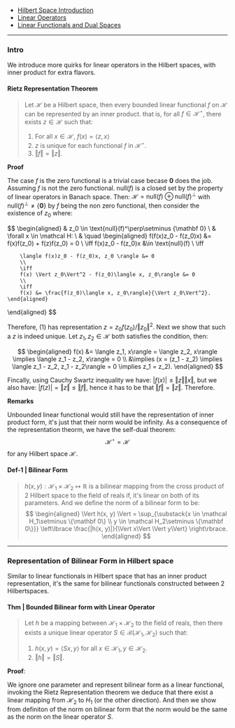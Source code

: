 - [Hilbert Space Introduction](Functional%20Spaces/Hilbert%20Space%20Introduction.md)
- [Linear Operators](Linear%20Operators.md)
- [Linear Functionals and Dual Spaces](Linear%20Functionals%20and%20Dual%20Spaces.md)

---
### **Intro**

We introduce more quirks for linear operators in the Hilbert spaces, with inner product for extra flavors. 


#### **Rietz Representation Theorem**
> Let $\mathcal H$ be a Hilbert space, then every bounded linear functional $f$ on $\mathcal H$ can be represented by an inner product. that is, for all $f \in \mathcal H^\star$, there exists $z \in \mathcal H$ such that: 
> 1. For all $x \in \mathcal H$, $f(x)  = \langle z, x\rangle$
> 2. $z$ is unique for each functional $f$ in $\mathcal H^\star$. 
> 3. $\Vert f \Vert = \Vert z\Vert$. 

**Proof**

The case $f$ is the zero functional is a trivial case becase $\mathbf 0$ does the job. Assuming $f$ is not the zero functional. $\text{null}(f)$ is a closed set by the property of linear operators in Banach space. Then: $\mathcal H = \text{null}(f)\oplus \text{null}(f)^\perp$ with $\text{null}(f)^\perp \neq \{\mathbf 0 \}$ by $f$ being the non zero functional, then consider the existence of $z_0$ where: 

$$
\begin{aligned}
    & z_0 \in \text{null}(f)^\perp\setminus \{\mathbf 0\}
    \\
    & \forall x \in \mathcal H: 
    \\
    & \quad 
    \begin{aligned}
        f(f(x)z_0 - f(z_0)x) &= f(x)f(z_0) + f(z)f(z_0) = 0
        \\
        \iff
        f(x)z_0 - f(z_0)x &\in \text{null}(f)
        \\
        \iff 
        
        \langle f(x)z_0 - f(z_0)x, z_0 \rangle &= 0
        \\
        \iff 
        f(x) \Vert z_0\Vert^2 - f(z_0)\langle x, z_0\rangle &= 0
        \\
        \iff 
        f(x) &= \frac{f(z_0)\langle x, z_0\rangle}{\Vert z_0\Vert^2}. 
    \end{aligned}
\end{aligned}
$$

Therefore, (1) has representation $z = z_0f(z_0)/\Vert z_0\Vert^2$. Next we show that such a $z$ is indeed unique. Let $z_1, z_2 \in \mathcal H$ both satisfies the condition, then: 

$$
\begin{aligned}
    f(x) &= \langle z_1, x\rangle = \langle z_2, x\rangle 
    \implies 
    \langle z_1 - z_2, x\rangle = 0
    \\
    &\implies
    (x = (z_1 - z_2) \implies \langle z_1 - z_2, z_1 - z_2\rangle = 0 \implies z_1 = z_2). 
\end{aligned}
$$

Fincally, using Cauchy Swartz inequality we have: $|f(x)|\le \Vert z\Vert\Vert x\Vert$, but we also have: $|f(z)| = \Vert z\Vert \le \Vert f\Vert$, hence it has to be that $\Vert f\Vert = \Vert z\Vert$. Therefore. 

**Remarks**

Unbounded linear functional would still have the representation of inner product form, it's just that their norm would be infinity. As a consequence of the representation theorm, we have the self-dual theorem: 
$$
\mathcal H^\star =  \mathcal H
$$
for any Hilbert space $\mathcal H$. 


#### **Def-1 | Bilinear Form**
> $h(x, y): \mathcal H_1 \times \mathcal H_2\mapsto \mathbb R$ is a bilinear mapping from the cross product of 2 Hilbert space to the field of reals if, it's linear on both of its parameters. And we define the norm of a bilinear form to be: 
> $$
> \begin{aligned}
>     \Vert h(x, y) \Vert = 
>     \sup_{\substack{x \in \mathcal H_1\setminus \{\mathbf 0\} \\ y \in \mathcal H_2\setminus \{\mathbf 0\}}}    
>     \left\lbrace
>         \frac{|h(x, y)|}{\Vert x\Vert \Vert y\Vert}
>     \right\rbrace. 
> \end{aligned}
> $$


---
### **Representation of Bilinear Form in Hilbert space**

Similar to linear functionals in Hilbert space that has an inner product representation, it's the same for bilinear functionals constructed between 2 Hilbertspaces. 


#### **Thm | Bounded Bilinear form with Linear Operator**
> Let $h$ be a mapping between $\mathcal H_1 \times \mathcal H_2$ to the field of reals, then there exists a unique linear operator $S \in \mathcal B(\mathcal H_1, \mathcal H_2)$ such that: 
> 1. $h(x, y) = \langle S x, y\rangle$ for all $x\in \mathcal H_1, y \in \mathcal H_2$. 
> 2. $\Vert h\Vert = \Vert S\Vert$. 

**Proof**: 

We ignore one parameter and represent bilinear form as a linear functional, invoking the Rietz Representation theorem we deduce that there exist a linear mapping from $\mathcal H_2$ to $H_1$ (or the other direction). And then we show from definiton of the norm on bilinear form that the norm would be the same as the norm on the linear operator $S$. 